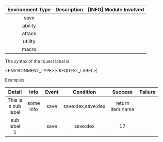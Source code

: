 


| Environment Type | Description                | [INFO] Module Involved|
|:----------------:|:--------------------------:|:---------------------:|
| save             |                            |                       |
| ability          |                            |                       |
| attack           |                            |                       |
| utility          |                            |                       |
| macro            |                            |                       |


The syntax of the rquest label is

<ENVIRONMENT_TYPE>|<REQUEST_LABEL>|<DC>

Examples

| Detail | Info | Event | Condition | Success | Failure |
|:------:|:----:|:-----:|:---------:|:-------:|:-------:|
| This is a sub label | some info  | save|save:dex,save:dex | return item.name |  |  |
| sub label 1         |            | save|save:dex|17       |                  |  |  |